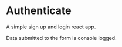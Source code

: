 # Authenticate

A simple sign up and login react app.

Data submitted to the form is console logged.